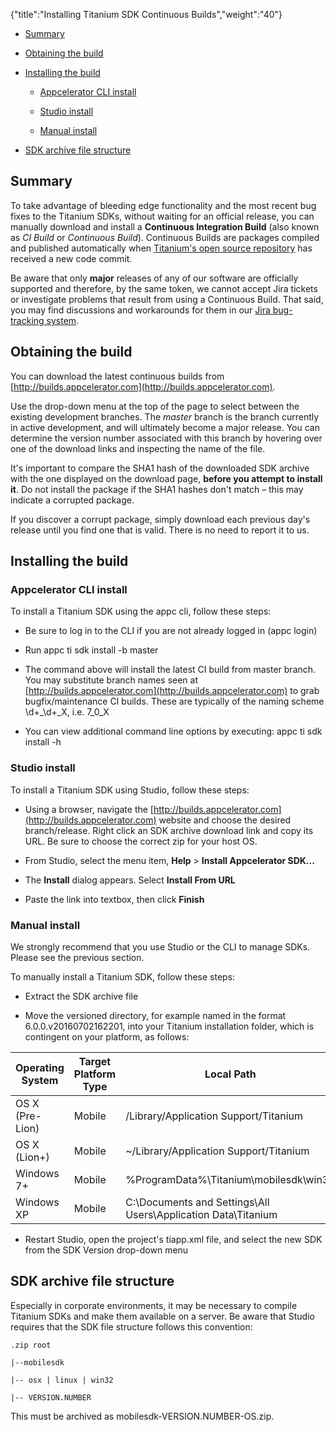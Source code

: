 {"title":"Installing Titanium SDK Continuous Builds","weight":"40"}

* [Summary](#summary)

* [Obtaining the build](#obtaining-the-build)

* [Installing the build](#installing-the-build)

    * [Appcelerator CLI install](#appcelerator-cli-install)

    * [Studio install](#studio-install)

    * [Manual install](#manual-install)

* [SDK archive file structure](#sdk-archive-file-structure)

## Summary

To take advantage of bleeding edge functionality and the most recent bug fixes to the Titanium SDKs, without waiting for an official release, you can manually download and install a **Continuous Integration Build** (also known as _CI Build_ or _Continuous Build_). Continuous Builds are packages compiled and published automatically when [Titanium's open source repository](https://github.com/appcelerator/titanium_mobile) has received a new code commit.

Be aware that only **major** releases of any of our software are officially supported and therefore, by the same token, we cannot accept Jira tickets or investigate problems that result from using a Continuous Build. That said, you may find discussions and workarounds for them in our [Jira bug-tracking system](http://jira.appcelerator.org).

## Obtaining the build

You can download the latest continuous builds from [http://builds.appcelerator.com](http://builds.appcelerator.com).

Use the drop-down menu at the top of the page to select between the existing development branches. The _master_ branch is the branch currently in active development, and will ultimately become a major release. You can determine the version number associated with this branch by hovering over one of the download links and inspecting the name of the file.

It's important to compare the SHA1 hash of the downloaded SDK archive with the one displayed on the download page, **before you attempt to install it**. Do not install the package if the SHA1 hashes don't match – this may indicate a corrupted package.

If you discover a corrupt package, simply download each previous day's release until you find one that is valid. There is no need to report it to us.

## Installing the build

### Appcelerator CLI install

To install a Titanium SDK using the appc cli, follow these steps:

* Be sure to log in to the CLI if you are not already logged in (appc login)

* Run appc ti sdk install -b master

* The command above will install the latest CI build from master branch. You may substitute branch names seen at [http://builds.appcelerator.com](http://builds.appcelerator.com) to grab bugfix/maintenance CI builds. These are typically of the naming scheme \\d+\_\\d+\_X, i.e. 7\_0\_X

* You can view additional command line options by executing: appc ti sdk install -h

### Studio install

To install a Titanium SDK using Studio, follow these steps:

* Using a browser, navigate the [http://builds.appcelerator.com](http://builds.appcelerator.com) website and choose the desired branch/release. Right click an SDK archive download link and copy its URL. Be sure to choose the correct zip for your host OS.

* From Studio, select the menu item, **Help** \> **Install Appcelerator SDK...**

* The **Install** dialog appears. Select **Install From URL**

* Paste the link into textbox, then click **Finish**

### Manual install

We strongly recommend that you use Studio or the CLI to manage SDKs. Please see the previous section.

To manually install a Titanium SDK, follow these steps:

* Extract the SDK archive file

* Move the versioned directory, for example named in the format 6.0.0.v20160702162201, into your Titanium installation folder, which is contingent on your platform, as follows:

| Operating System | Target Platform Type | Local Path |
| --- | --- | --- |
| OS X (Pre-Lion) | Mobile | /Library/Application Support/Titanium |
| OS X (Lion+) | Mobile | ~/Library/Application Support/Titanium |
| Windows 7+ | Mobile | %ProgramData%\\Titanium\\mobilesdk\\win32 |
| Windows XP | Mobile | C:\\Documents and Settings\\All Users\\Application Data\\Titanium |

* Restart Studio, open the project's tiapp.xml file, and select the new SDK from the SDK Version drop-down menu

## SDK archive file structure

Especially in corporate environments, it may be necessary to compile Titanium SDKs and make them available on a server. Be aware that Studio requires that the SDK file structure follows this convention:

`.zip root`

`|--mobilesdk`

`|-- osx | linux | win32`

`|-- VERSION.NUMBER`

This must be archived as mobilesdk-VERSION.NUMBER-OS.zip.
